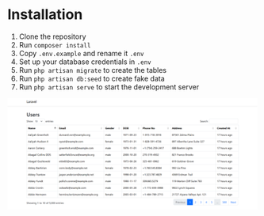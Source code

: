 # Installation

1. Clone the repository
2. Run `composer install`
3. Copy `.env.example` and rename it `.env`
4. Set up your database credentials in `.env`
5. Run `php artisan migrate` to create the tables
6. Run `php artisan db:seed` to create fake data
7. Run `php artisan serve` to start the development server

![Screenshot](./public/user_list.png)